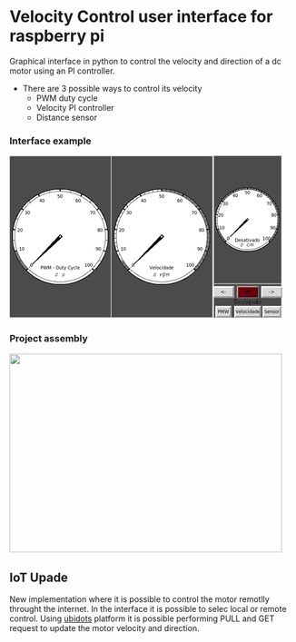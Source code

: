 # Velocity Control user interface for raspberry pi

Graphical interface in python to control the velocity and direction of a dc motor using an PI controller.
- There are 3 possible ways to control its velocity
  - PWM duty cycle
  - Velocity PI controller 
  - Distance sensor
    
### Interface example
![](Example.gif)


### Project assembly
<img src="https://raw.githubusercontent.com/feippolito/IoT-AnalogMeter-VelocityControl/master/Assembly.jpg" width="480" height="350" >

## IoT Upade

New implementation where it is possible to control the motor remotlly throught the internet.
In the interface it is possible to selec local or remote control. Using [ubidots](https://ubidots.com/) platform it is possible performing PULL and GET request to update the motor velocity and direction.

